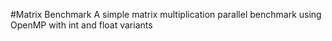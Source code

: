 #Matrix Benchmark
A simple matrix multiplication parallel benchmark using OpenMP with int and float variants
